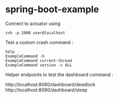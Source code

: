 # spring-boot-example


Connect to actuator using 
```shell
ssh -p 2000 user@localhost
```

Test a custom crash command : 

```shell
help
ExampleCommand -h
ExampleCommand current-thread
ExampleCommand version -c ALL
````

Helper endpoints to test the dashboard command :

http://localhost:8080/dashboard/deadlock
http://localhost:8080/dashboard/sleep
